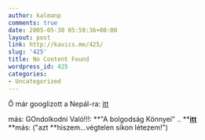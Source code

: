 ```yaml
---
author: kalmanp
comments: true
date: 2005-05-30 05:59:36+00:00
layout: post
link: http://kavics.me/425/
slug: '425'
title: No Content Found
wordpress_id: 425
categories:
- Uncategorized
---
```


Ő már googlizott a Nepál-ra: [itt](http://www.google.co.hu/search?q=nepal%20cannabis&hl=hu&lr=&newwindow=1&sa=N&tab=iw)




más: GOndolkodni Való!!!: **"A bolgodság Könnyei" .. **[**itt**](http://www.lyricsfreak.com/b/black-sabbath/19490.html)  
**más: ("azt **hiszem...végtelen síkon létezem!")

